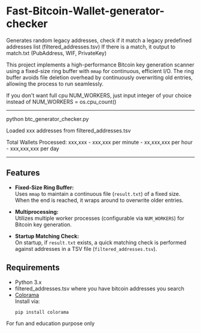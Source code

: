 # Fast-Bitcoin-Wallet-generator-checker
Generates random legacy addresses, check if it match a legacy predefined addresses list (filtered_addresses.tsv)
If there is a match, it output to match.txt (PubAddress, WIF, PrivateKey)


This project implements a high-performance Bitcoin key generation scanner using a fixed-size ring buffer with `mmap` for continuous, efficient I/O. 
The ring buffer avoids file deletion overhead by continuously overwriting old entries, allowing the process to run seamlessly.

If you don't want full cpu NUM_WORKERS, just input integer of your choice instead of NUM_WORKERS = os.cpu_count()  

____________________________________________________________________________________________________
python btc_generator_checker.py

Loaded xxx addresses from filtered_addresses.tsv

Total Wallets Processed: xxx,xxx - xxx,xxx per minute - xx,xxx,xxx per hour - xxx,xxx,xxx per day
____________________________________________________________________________________________________

## Features

- **Fixed-Size Ring Buffer:**  
  Uses `mmap` to maintain a continuous file (`result.txt`) of a fixed size. When the end is reached, it wraps around to overwrite older entries.

- **Multiprocessing:**  
  Utilizes multiple worker processes (configurable via `NUM_WORKERS`) for Bitcoin key generation.

- **Startup Matching Check:**  
  On startup, if `result.txt` exists, a quick matching check is performed against addresses in a TSV file (`filtered_addresses.tsv`).

## Requirements

- Python 3.x
- filtered_addresses.tsv where you have bitcoin addresses you search
- [Colorama](https://pypi.org/project/colorama/)  
  Install via:
  ```sh
  pip install colorama


For fun and education purpose only
